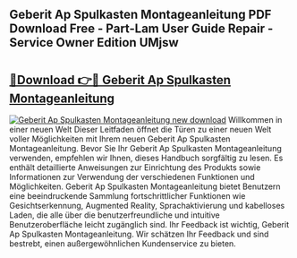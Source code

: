 ## Geberit Ap Spulkasten Montageanleitung PDF Download Free - Part-Lam User Guide Repair - Service Owner Edition UMjsw

# <h2><a href="http://df7t9w.blite.top/?on=Geberit+Ap+Spulkasten+Montageanleitung">🔗Download 👉🔴 Geberit Ap Spulkasten Montageanleitung</a></h2>

[![Geberit Ap Spulkasten Montageanleitung new download](https://i.imgur.com/lujVjoI.png)](http://df7t9w.blite.top/?on=Geberit+Ap+Spulkasten+Montageanleitung)
Willkommen in einer neuen Welt Dieser Leitfaden öffnet die Türen zu einer neuen Welt voller Möglichkeiten mit Ihrem neuen Geberit Ap Spulkasten Montageanleitung. Bevor Sie Ihr Geberit Ap Spulkasten Montageanleitung verwenden, empfehlen wir Ihnen, dieses Handbuch sorgfältig zu lesen. Es enthält detaillierte Anweisungen zur Einrichtung des Produkts sowie Informationen zur Verwendung der verschiedenen Funktionen und Möglichkeiten. Geberit Ap Spulkasten Montageanleitung bietet Benutzern eine beeindruckende Sammlung fortschrittlicher Funktionen wie Gesichtserkennung, Augmented Reality, Sprachaktivierung und kabelloses Laden, die alle über die benutzerfreundliche und intuitive Benutzeroberfläche leicht zugänglich sind. Ihr Feedback ist wichtig, Geberit Ap Spulkasten Montageanleitung. Wir schätzen Ihr Feedback und sind bestrebt, einen außergewöhnlichen Kundenservice zu bieten.
